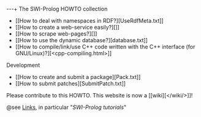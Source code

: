 ---+ The SWI-Prolog HOWTO collection

  * [[How to deal with namespaces in RDF?][UseRdfMeta.txt]]
  * [[How to create a web-service easily?][<http/>]]
  * [[How to scrape web-pages?][<scrape/>]]
  * [[How to use the dynamic database?][database.txt]]
  * [[How to compile/link/use C++ code written with the C++ interface (for GNU/Linux)?][<cpp-compiling.html>]]

Development

  * [[How to create and submit a package][Pack.txt]]
  * [[How to submit patches][SubmitPatch.txt]]

Please contribute to this HOWTO.   This website is now a [[wiki][</wiki/>]]!

@see [Links](</Links.txt>), in particular "_SWI-Prolog tutorials_"
